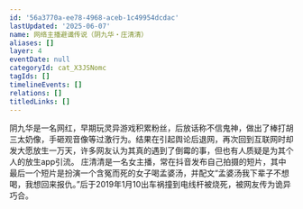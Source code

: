 ```yaml
---
id: '56a3770a-ee78-4968-aceb-1c49954dcdac'
lastUpdated: '2025-06-07'
name: 网络主播避谶传说（阴九华・庄清清）
aliases: []
layer: 4
eventDate: null
categoryId: cat_X3JSNomc
tagIds: []
timelineEvents: []
relations: []
titledLinks: []
---
```

阴九华是一名网红，早期玩灵异游戏积累粉丝，后放话称不信鬼神，做出了棒打胡三太奶像，手砸观音像等过激行为。结果在引起舆论后退网，再次回到互联网时却发大愿放生一万天，许多网友认为其真的遇到了倒霉的事，但也有人质疑是为其个人的放生app引流。 庄清清是一名女主播，常在抖音发布自己拍摄的短片，其中最后一个短片是扮演一个含冤而死的女子喝孟婆汤，并配文“孟婆汤我下辈子不想喝，我想回来报仇。”后于2019年1月10出车祸撞到电线杆被烧死，被网友传为诡异巧合。
